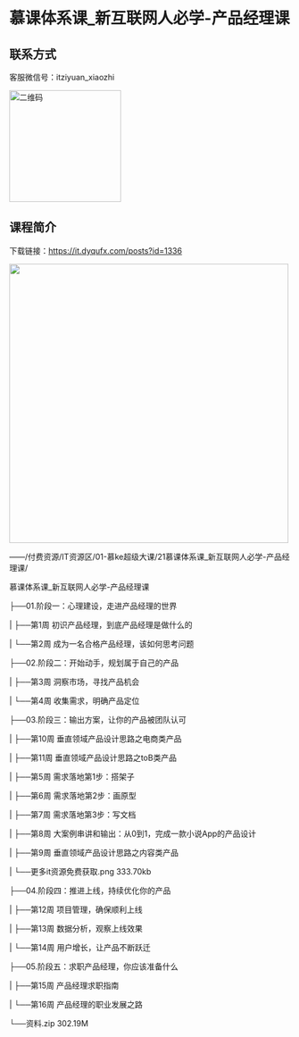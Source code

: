 # 慕课体系课_新互联网人必学-产品经理课

## 联系方式

客服微信号：itziyuan_xiaozhi

<img src="https://ziyuanyun.oss-cn-guangzhou.aliyuncs.com/common/20240614073449/666b82192834a.jpg" width="200" height="200" alt="二维码">

## 课程简介

下载链接：https://it.dyqufx.com/posts?id=1336

<img src="https://ziyuanyun.oss-cn-guangzhou.aliyuncs.com/yun/20240515153707/66446623398fc.jpg" width="500" alt="">

  ——/付费资源/IT资源区/01-慕ke超级大课/21慕课体系课_新互联网人必学-产品经理课/

 慕课体系课_新互联网人必学-产品经理课



 ├──01.阶段一：心理建设，走进产品经理的世界

 | ├──第1周 初识产品经理，到底产品经理是做什么的

 | └──第2周 成为一名合格产品经理，该如何思考问题

 ├──02.阶段二：开始动手，规划属于自己的产品

 | ├──第3周 洞察市场，寻找产品机会

 | └──第4周 收集需求，明确产品定位

 ├──03.阶段三：输出方案，让你的产品被团队认可

 | ├──第10周 垂直领域产品设计思路之电商类产品

 | ├──第11周 垂直领域产品设计思路之toB类产品

 | ├──第5周 需求落地第1步：搭架子

 | ├──第6周 需求落地第2步：画原型

 | ├──第7周 需求落地第3步：写文档

 | ├──第8周 大案例串讲和输出：从0到1，完成一款小说App的产品设计

 | ├──第9周 垂直领域产品设计思路之内容类产品

 | └──更多it资源免费获取.png 333.70kb

 ├──04.阶段四：推进上线，持续优化你的产品

 | ├──第12周 项目管理，确保顺利上线

 | ├──第13周 数据分析，观察上线效果

 | └──第14周 用户增长，让产品不断跃迁

 ├──05.阶段五：求职产品经理，你应该准备什么

 | ├──第15周 产品经理求职指南

 | └──第16周 产品经理的职业发展之路

 └──资料.zip 302.19M

  